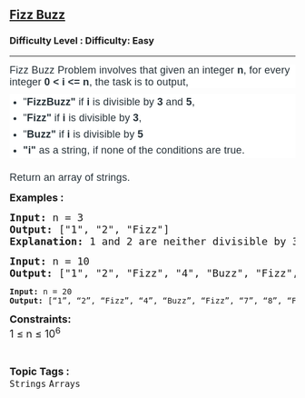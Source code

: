 <h2><a href="https://www.geeksforgeeks.org/problems/fizz-buzz/1?itm_source=geeksforgeeks&itm_medium=article&itm_campaign=practice_card">Fizz Buzz</a></h2><h3>Difficulty Level : Difficulty: Easy</h3><hr><div class="problems_problem_content__Xm_eO"><p dir="ltr" style="box-sizing: border-box; margin: 0px 0px 10px; padding: 0px; border: 0px; font-size: 18px; vertical-align: baseline; color: #273239; font-family: Nunito, sans-serif; letter-spacing: 0.162px; background-color: #ffffff;"><span style="box-sizing: border-box; margin: 0px; padding: 0px; border: 0px; vertical-align: baseline;">Fizz Buzz Problem involves that given an integer&nbsp;</span><strong style="box-sizing: border-box; margin: 0px; padding: 0px; border: 0px; vertical-align: baseline;">n</strong><span style="box-sizing: border-box; margin: 0px; padding: 0px; border: 0px; vertical-align: baseline;">, for every integer</span><strong style="box-sizing: border-box; margin: 0px; padding: 0px; border: 0px; vertical-align: baseline;">&nbsp;0 &lt; i &lt;= n</strong><span style="box-sizing: border-box; margin: 0px; padding: 0px; border: 0px; vertical-align: baseline;">, the task is to output,</span></p>
<ul style="box-sizing: border-box; margin: 0px 0px 24px; padding: 0px; border: 0px; font-size: 18px; vertical-align: baseline; list-style-position: outside; list-style-image: initial; display: flex; flex-direction: column; color: #273239; font-family: Nunito, sans-serif; letter-spacing: 0.162px; background-color: #ffffff;">
<li style="box-sizing: border-box; margin: 0px 0px 0px 24px; padding: 0px; border: 0px; vertical-align: baseline; text-align: left; line-height: 1.58; color: var(--color-black);" value="1"><span style="box-sizing: border-box; margin: 0px; padding: 0px; border: 0px; vertical-align: baseline;">"</span><strong style="box-sizing: border-box; margin: 0px; padding: 0px; border: 0px; vertical-align: baseline;">FizzBuzz"</strong><span style="box-sizing: border-box; margin: 0px; padding: 0px; border: 0px; vertical-align: baseline;">&nbsp;if&nbsp;</span><strong style="box-sizing: border-box; margin: 0px; padding: 0px; border: 0px; vertical-align: baseline;">i</strong><span style="box-sizing: border-box; margin: 0px; padding: 0px; border: 0px; vertical-align: baseline;">&nbsp;is divisible by&nbsp;</span><strong style="box-sizing: border-box; margin: 0px; padding: 0px; border: 0px; vertical-align: baseline;">3</strong><span style="box-sizing: border-box; margin: 0px; padding: 0px; border: 0px; vertical-align: baseline;">&nbsp;and&nbsp;</span><strong style="box-sizing: border-box; margin: 0px; padding: 0px; border: 0px; vertical-align: baseline;">5</strong><span style="box-sizing: border-box; margin: 0px; padding: 0px; border: 0px; vertical-align: baseline;">,</span></li>
<li style="box-sizing: border-box; margin: 0px 0px 0px 24px; padding: 0px; border: 0px; vertical-align: baseline; text-align: left; line-height: 1.58; color: var(--color-black);" value="2"><span style="box-sizing: border-box; margin: 0px; padding: 0px; border: 0px; vertical-align: baseline;">"</span><strong style="box-sizing: border-box; margin: 0px; padding: 0px; border: 0px; vertical-align: baseline;">Fizz"</strong><span style="box-sizing: border-box; margin: 0px; padding: 0px; border: 0px; vertical-align: baseline;">&nbsp;if&nbsp;</span><strong style="box-sizing: border-box; margin: 0px; padding: 0px; border: 0px; vertical-align: baseline;">i</strong><span style="box-sizing: border-box; margin: 0px; padding: 0px; border: 0px; vertical-align: baseline;">&nbsp;is divisible by</span><strong style="box-sizing: border-box; margin: 0px; padding: 0px; border: 0px; vertical-align: baseline;">&nbsp;3</strong><span style="box-sizing: border-box; margin: 0px; padding: 0px; border: 0px; vertical-align: baseline;">,</span></li>
<li style="box-sizing: border-box; margin: 0px 0px 0px 24px; padding: 0px; border: 0px; vertical-align: baseline; text-align: left; line-height: 1.58; color: var(--color-black);" value="3"><span style="box-sizing: border-box; margin: 0px; padding: 0px; border: 0px; vertical-align: baseline;">"</span><strong style="box-sizing: border-box; margin: 0px; padding: 0px; border: 0px; vertical-align: baseline;">Buzz"</strong><span style="box-sizing: border-box; margin: 0px; padding: 0px; border: 0px; vertical-align: baseline;">&nbsp;if&nbsp;</span><strong style="box-sizing: border-box; margin: 0px; padding: 0px; border: 0px; vertical-align: baseline;">i&nbsp;</strong><span style="box-sizing: border-box; margin: 0px; padding: 0px; border: 0px; vertical-align: baseline;">is divisible by&nbsp;</span><strong style="box-sizing: border-box; margin: 0px; padding: 0px; border: 0px; vertical-align: baseline;">5</strong></li>
<li style="box-sizing: border-box; margin: 0px 0px 0px 24px; padding: 0px; border: 0px; vertical-align: baseline; line-height: 1.58; color: var(--color-black);" value="4"><strong style="box-sizing: border-box; margin: 0px; padding: 0px; border: 0px; vertical-align: baseline;">"i"&nbsp;</strong><span style="box-sizing: border-box; margin: 0px; padding: 0px; border: 0px; vertical-align: baseline;">as a string, if none of the conditions are true.</span></li>
</ul>
<p><span style="box-sizing: border-box; margin: 0px; padding: 0px; border: 0px; vertical-align: baseline;"><span style="color: #273239; font-family: Nunito, sans-serif; font-size: 18px; letter-spacing: 0.162px; background-color: #ffffff;">Return an array of strings.</span></span></p>
<p><strong style="font-size: 18px;">Examples :</strong></p>
<pre><span style="font-size: 18px;"><strong>Input: </strong>n = 3
<strong>Output:</strong> ["1", "2", "Fizz"]<br><strong>Explanation: </strong>1 and 2 are neither divisible by 3 nor 5, so we just output 1 and 2, and 3 is divisible by 3 so we output "Fizz".
</span></pre>
<pre><span style="font-size: 18px;"><strong>Input: </strong>n = 10
<strong>Output:</strong> ["1", "2", "Fizz", "4", "Buzz", "Fizz", "7", "8", "Fizz", "Buzz"]<br></span></pre>
<pre><strong>Input: </strong>n = 20
<strong>Output:</strong> [“1”, “2”, “Fizz”, “4”, “Buzz”, “Fizz”, “7”, “8”, “Fizz”, “Buzz”, “11”, “Fizz”, “13”, “14”, “FizzBuzz”, “16”, “17”, “Fizz”, “19”, “Buzz”]</pre>
<p><span style="font-size: 18px;"><strong>Constraints:</strong><br>1 ≤ n ≤ 10<sup>6</sup></span></p></div><br><p><span style=font-size:18px><strong>Topic Tags : </strong><br><code>Strings</code>&nbsp;<code>Arrays</code>&nbsp;